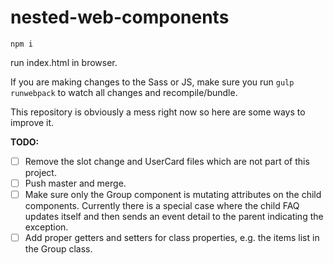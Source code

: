 # nested-web-components

`npm i`

run index.html in browser. 

If you are making changes to the Sass or JS, make sure you run `gulp runwebpack` to watch all changes and recompile/bundle.

This repository is obviously a mess right now so here are some ways to improve it. 

**TODO:**
- [ ] Remove the slot change and UserCard files which are not part of this project.
- [ ] Push master and merge. 
- [ ] Make sure only the Group component is mutating attributes on the child components. Currently there is a special case where the child FAQ updates itself and then sends an event detail to the parent indicating the exception.  
- [ ] Add proper getters and setters for class properties, e.g. the items list in the Group class.  
